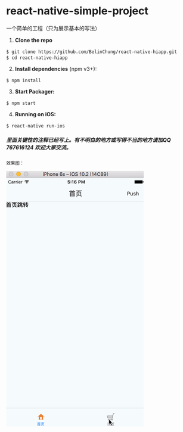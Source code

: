 # react-native-simple-project
一个简单的工程（只为展示基本的写法）



1. **Clone the repo**

  ```
  $ git clone https://github.com/BelinChung/react-native-hiapp.git
  $ cd react-native-hiapp
  ```

2. **Install dependencies** (npm v3+):

  ```
  $ npm install
  ```

3. **Start Packager:**

  ```
  $ npm start
  ```

4. **Running on iOS:**

  ```
  $ react-native run-ios
  ```


#####     里面关键性的注释已经写上。有不明白的地方或写得不当的地方请加QQ 767616124 欢迎大家交流。
    
    
    效果图：

![运行图](https://github.com/tsc000/react-native-simple-project/blob/master/TabNavigatorDemo/RN.gif)
